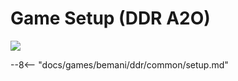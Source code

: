 # Game Setup (DDR A2O)
<img class="header-logo" src="/img/bemani/ddr/a20/logo.png">

--8<-- "docs/games/bemani/ddr/common/setup.md"